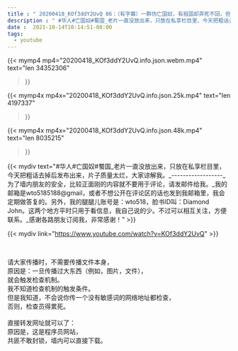 ```yaml
---
title : " 20200418_KOf3ddY2UvQ 06：（有字幕）一群伪亡国奴，有祖国却弄死不回，但又长期念祖国，入骨之深又说不清为啥，而我蜀国亡国奴的情结能说清。（去年拍的节目，粗话太多，我剪掉后发布出来） "
description : " #华人#亡国奴#蜀国_老片一直没放出来，只放在私享栏目里，今天把粗话去掉后发布出来，片子质量太烂，大家谅解我。_------------------_为了墙内朋友的安全，比较正面刚的内容就不要用于评论，请发邮件给我。_我的邮箱是wto5185188@gmail，或者不想公开在评论区的话也发到我邮箱里，我会定期做答复的。另外，我的腿腿儿账号是：wto518，脸书ID叫：Diamond John。这两个地方平时只用于看信息，我自己说的少。不过可以相互关注，方便联系。_感谢各路朋友订阅我，非常感谢！ "
date :  2021-10-14T10:14:51-08:00
tags:
  - youtube
---
```


{{< mymp4 mp4="20200418_KOf3ddY2UvQ.info.json.webm.mp4" 
text="len 34352306"
>}}

{{< mymp4x  mp4x="20200418_KOf3ddY2UvQ.info.json.25k.mp4"
text="len 4197337"
>}}

{{< mymp4x  mp4x="20200418_KOf3ddY2UvQ.info.json.48k.mp4"
text="len 8035215"
>}}


{{< mydiv text="#华人#亡国奴#蜀国_老片一直没放出来，只放在私享栏目里，今天把粗话去掉后发布出来，片子质量太烂，大家谅解我。_------------------_为了墙内朋友的安全，比较正面刚的内容就不要用于评论，请发邮件给我。_我的邮箱是wto5185188@gmail，或者不想公开在评论区的话也发到我邮箱里，我会定期做答复的。另外，我的腿腿儿账号是：wto518，脸书ID叫：Diamond John。这两个地方平时只用于看信息，我自己说的少。不过可以相互关注，方便联系。_感谢各路朋友订阅我，非常感谢！" >}}
<br>

{{< mydiv link="https://www.youtube.com/watch?v=KOf3ddY2UvQ" >}}


<br>

请大家传播时，不需要传播文件本身，<br>
原因是：一旦传播过大东西（例如，图片，文件），<br>
就会触发检查机制。<br>
我不知道检查机制的触发条件。<br>
但是我知道，不会说你传一个没有敏感词的网络地址都检查，<br>
否则，检查员得累死。<br><br>
直接转发网址就可以了：<br>
原因是，这是程序员网站，<br>
共匪不敢封锁，墙内可以直接下载。


